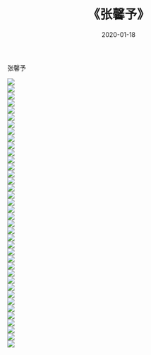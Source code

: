 ﻿---
layout: post
title:  《张馨予》
date:   2020-01-18
img: http://pic.660000.xyz/1:/壁纸/明星魅力/华人明星/张馨予/000.jpg
categories: [美女, 清纯, 唯美]
---

张馨予

 ![](http://pic.660000.xyz/1:/壁纸/明星魅力/华人明星/张馨予/001.jpg) <br>![](http://pic.660000.xyz/1:/壁纸/明星魅力/华人明星/张馨予/002.jpg) <br>![](http://pic.660000.xyz/1:/壁纸/明星魅力/华人明星/张馨予/003.jpg) <br>![](http://pic.660000.xyz/1:/壁纸/明星魅力/华人明星/张馨予/004.jpg) <br>![](http://pic.660000.xyz/1:/壁纸/明星魅力/华人明星/张馨予/005.jpg) <br>![](http://pic.660000.xyz/1:/壁纸/明星魅力/华人明星/张馨予/006.jpg) <br>![](http://pic.660000.xyz/1:/壁纸/明星魅力/华人明星/张馨予/007.jpg) <br>![](http://pic.660000.xyz/1:/壁纸/明星魅力/华人明星/张馨予/008.jpg) <br>![](http://pic.660000.xyz/1:/壁纸/明星魅力/华人明星/张馨予/009.jpg) <br>![](http://pic.660000.xyz/1:/壁纸/明星魅力/华人明星/张馨予/010.jpg) <br>![](http://pic.660000.xyz/1:/壁纸/明星魅力/华人明星/张馨予/011.jpg) <br>![](http://pic.660000.xyz/1:/壁纸/明星魅力/华人明星/张馨予/012.jpg) <br>![](http://pic.660000.xyz/1:/壁纸/明星魅力/华人明星/张馨予/013.jpg) <br>![](http://pic.660000.xyz/1:/壁纸/明星魅力/华人明星/张馨予/014.jpg) <br>![](http://pic.660000.xyz/1:/壁纸/明星魅力/华人明星/张馨予/015.jpg) <br>![](http://pic.660000.xyz/1:/壁纸/明星魅力/华人明星/张馨予/016.jpg) <br>![](http://pic.660000.xyz/1:/壁纸/明星魅力/华人明星/张馨予/017.jpg) <br>![](http://pic.660000.xyz/1:/壁纸/明星魅力/华人明星/张馨予/018.jpg) <br>![](http://pic.660000.xyz/1:/壁纸/明星魅力/华人明星/张馨予/019.jpg) <br>![](http://pic.660000.xyz/1:/壁纸/明星魅力/华人明星/张馨予/020.jpg) <br>![](http://pic.660000.xyz/1:/壁纸/明星魅力/华人明星/张馨予/021.jpg) <br>![](http://pic.660000.xyz/1:/壁纸/明星魅力/华人明星/张馨予/022.jpg) <br>![](http://pic.660000.xyz/1:/壁纸/明星魅力/华人明星/张馨予/023.jpg) <br>![](http://pic.660000.xyz/1:/壁纸/明星魅力/华人明星/张馨予/024.jpg) <br>![](http://pic.660000.xyz/1:/壁纸/明星魅力/华人明星/张馨予/025.jpg) <br>![](http://pic.660000.xyz/1:/壁纸/明星魅力/华人明星/张馨予/026.jpg) <br>![](http://pic.660000.xyz/1:/壁纸/明星魅力/华人明星/张馨予/027.jpg) <br>![](http://pic.660000.xyz/1:/壁纸/明星魅力/华人明星/张馨予/028.jpg) <br>![](http://pic.660000.xyz/1:/壁纸/明星魅力/华人明星/张馨予/029.jpg) <br>![](http://pic.660000.xyz/1:/壁纸/明星魅力/华人明星/张馨予/030.jpg) <br>![](http://pic.660000.xyz/1:/壁纸/明星魅力/华人明星/张馨予/031.jpg) <br>![](http://pic.660000.xyz/1:/壁纸/明星魅力/华人明星/张馨予/032.jpg) <br>![](http://pic.660000.xyz/1:/壁纸/明星魅力/华人明星/张馨予/033.jpg) <br>![](http://pic.660000.xyz/1:/壁纸/明星魅力/华人明星/张馨予/034.jpg) <br>![](http://pic.660000.xyz/1:/壁纸/明星魅力/华人明星/张馨予/035.jpg) <br>![](http://pic.660000.xyz/1:/壁纸/明星魅力/华人明星/张馨予/036.jpg) <br>![](http://pic.660000.xyz/1:/壁纸/明星魅力/华人明星/张馨予/037.jpg) <br>![](http://pic.660000.xyz/1:/壁纸/明星魅力/华人明星/张馨予/038.jpg) <br>